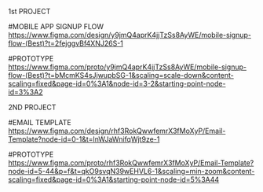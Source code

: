 1st PROJECT

#MOBILE APP SIGNUP FLOW
https://www.figma.com/design/y9jmQ4aprK4jjTzSs8AyWE/mobile-signup-flow-(Best)?t=2fejggvBf4XNJ26S-1

#PROTOTYPE https://www.figma.com/proto/y9jmQ4aprK4jjTzSs8AyWE/mobile-signup-flow-(Best)?t=bMcmKS4sJjwupbSG-1&scaling=scale-down&content-scaling=fixed&page-id=0%3A1&node-id=3-2&starting-point-node-id=3%3A2

2ND PROJECT

#EMAIL TEMPLATE
https://www.figma.com/design/rhf3RokQwwfemrX3fMoXyP/Email-Template?node-id=0-1&t=lnWJaWnifqWjt9ze-1

#PROTOTYPE https://www.figma.com/proto/rhf3RokQwwfemrX3fMoXyP/Email-Template?node-id=5-44&p=f&t=qkO9svqN39wEHVL6-1&scaling=min-zoom&content-scaling=fixed&page-id=0%3A1&starting-point-node-id=5%3A44
